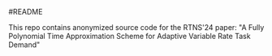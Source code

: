 #README

This repo contains anonymized source code for the RTNS'24 paper:
"A Fully Polynomial Time Approximation Scheme for Adaptive Variable Rate Task Demand"


